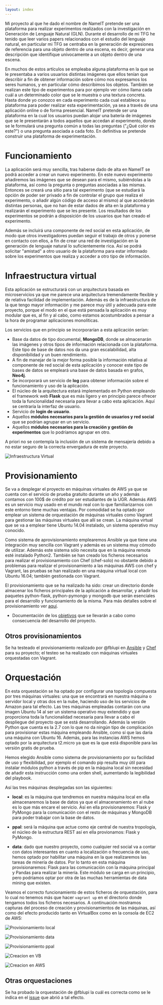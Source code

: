 ```yaml
---
layout: index
---
```


Mi proyecto al que he dado el nombre de NameIT pretende ser una plataforma para realizar experimentos realizados con la investigación en Generación de Lenguaje Natural (GLN). Durante el desarrollo de mi TFG he tenido que leer varios papers relacionados con el estudio del lenguaje natural, en particular mi TFG se centraba en la generación de expresiones de referencia para una objeto dentro de una escena, es decir, generar una descripción que identifique unívocamente a un objeto dentro de una escena.

En muchos de estos artículos se empleaba alguna plataforma en la que se le presentaba a varios usuarios distintas imágenes que ellos tenían que describir a fin de obtener información sobre cómo nos expresamos los seres humanos, y en particular cómo describimos los objetos. También se realizan este tipo de experimentos para por ejemplo ver cómo llama cada cuál a un determinado color que se le muestra o una textura concreta. Hasta donde yo conozco en cada experimento cada cual establece su plataforma para poder realizar esta experimentación, ya sea a través de una aplicación online o de forma presencial. NameIT pretende ser una plataforma en la cual los usuarios puedan alojar una batería de imágenes que se le presentarán a todos aquellos que accedan al experimento, donde se le formulará una pregunta común a todas las preguntas ("¿Qué color es este?") o una pregunta asociada a cada foto. En definitiva se pretende construir una plataforma de experimentación.

# Funcionamiento

La aplicación será muy sencilla, tras haberse dado de alta en NameIT se podrá acceder a crear un nuevo experimento. En este nuevo experimento añadiremos las imágenes que se desean para el mismo, subiéndolas a la plataforma, así como la pregunta o preguntas asociadas a las mismas. Entonces se creará una sitio para tal experimento (que se estudiará la opción de poder ser privado a fin de controlar el grupo que realiza el experimento, o añadir algún código de acceso al mismo) al que accederán distintas personas, que no han de estar dados de alta en la plataforma y realizarán el experimento que se les presente. Los resultados de los experimentos se podrán a disposición de los usuarios que han creado el experimento.

Además se incluirá una componente de red social en esta aplicación, de modo que otros investigadores puedan seguir el trabajo de otros y ponerse en contacto con ellos, a fin de crear una red de investigación en la generación de lenguaje natural lo suficientemente rica. Así se podrá solicitar "amistad" a otro usuario de la plataforma para estar informado sobre los experimentos que realiza y acceder a otro tipo de información.

# Infraestructura virtual

Esta aplicación se estructurará con un arquitectura basada en microservicios ya que me parece una arquitectura tremendamente flexible y de relativa facilidad de implementación. Además es de la infraestructura de la que tengo mayor información y me parece muy útil y adecuada para este proyecto, porque el modo en el que está pensada la aplicación es muy modular que es, al fin y al cabo, como estamos acostumbrados a pensar a la hora de programar aplicaciones monolíticas.

Los servicios que en principio se incorporarían a esta aplicación serían:

- Base da datos de tipo documental, **MongoDB**, donde se almacenarán las imágenes y otros tipos de información relacionada con la plataforma. Este tipo de base de datos nos da una gran escalabilidad, alta disponibilidad y un buen rendimiento.
- A fin de manejar de la mejor forma posible la información relativa al componente de red social de esta aplicación y conocer este tipo de bases de datos se empleará una base de datos basada en grafos, **Neo4j**.
- Se incorporará un servicio de **log** para obtener información sobre el funcionamiento y uso de la aplicación.
- El núcleo de la arquitectura estará implementado en Python empleando el framework web **Flask** que es más ligero y en principio parece ofrecer toda la funcionalidad necesaria para llevar a cabo esta aplicación. Aquí se centraría la interfaz de usuario.
- Servicio de **login de usuario**.
- Aquellos **módulos necesarios para la gestión de usuarios y red social** que se podrían agrupar en un servicio.
- Aquellos **módulos necesarios para la creación y gestión de experimentos** que lo podríamos agrupar en otro.

A priori no se contempla la inclusión de un sistema de mensajería debido a no estar seguro de la correcta envergadura de este proyecto.

![Infraestructura Virtual](images/iv.jpg)

# Provisionamiento

Se va a desplegar el proyecto en máquinas virtuales de AWS ya que se cuenta con el servicio de prueba gratuito durante un año y además contamos con 100$ de crédito por ser estudiantes de la UGR. Además AWS es un servicio muy usado en el mundo real con lo que familiarizarnos con este entorno tiene muchas ventajas. Por comodidad se ha optado por emplear un sistema de orquestación de máquinas virtuales como Vagrant para gestionar las máquinas virtuales que allí se crean. La máquina virtual que se va a emplear tiene Ubuntu 14.04 instalado, un sistema operativo muy conocido.

Como sistema de aprovisionamiento emplearemos Ansible ya que tiene una integración muy sencilla con Vagrant y además es un sistema muy cómodo de utilizar. Además este sistema sólo necesita que en la máquina remota esté instalado Python2. También se han creado los ficheros necesarios para realizar el provisionamiento con Chef (chef-solo) no obstante debido a problemas para realizar el provisionamiento a las máquinas AWS con chef y Vagrant, las pruebas se han realizado en una máquina virtual local con Ubuntu 16.04; también gestionada con Vagrant.

El provisionamiento que se ha realizado ha sido: crear un directorio donde almacenar los ficheros principales de la aplicación a desarrollar, y añadir los paquetes python-flask, python-pymongo y mongodb que serán esenciales para el desarrollo y funcionamiento de la misma. Para más detalles sobre el provisionamiento ver [aquí](documentos/provisionamiento).

- Documentación de los [objetivos](documentos/objetivos) que se llevarán a cabo como consecuencia del desarrollo del proyecto.

## Otros provisionamientos

Se ha testeado el provisionamiento realizado por @fblupi en [Ansible](https://github.com/fblupi/GEventator/issues/13) y [Chef](https://github.com/fblupi/GEventator/issues/17) para su proyecto; el testeo se ha realizado con máquinas virtuales orquestadas con Vagrant.

# Orquestación

En esta orquestación se ha optado por configurar una topología compuesta por tres máquinas virtuales: una que se encontrará en nuestra máquina o servidor local y otras dos en la nube, haciendo uso de los servicios de Amazon para tal efecto. Las tres máquinas empleadas contarán con una imagen Ubuntu 14 al ser un sistema operativo muy extendido y que proporciona toda la funcionalidad necesaria para llevar a cabo el despliegue del proyecto que se está desarrollando. Además la versión Python que cuenta es la 2.7 con lo que no da ningún tipo de complicación para provisionar estas máquina empleando Ansible, como sí que las daría una máquina con Ubuntu 16. Además, para las instancias AWS hemos optado por la arquitectura t2.micro ya que es la que está disponible para las versión gratis de prueba.

Hemos elegido Ansible como sistema de provisionamiento por su facilidad de uso y flexibilidad, por ejemplo el comando pip resulta muy útil para instalar módulos python a través de pip en la máquina local sin necesidad de añadir esta instrucción como una orden shell, aumentando la legibilidad del playbook.

Así las tres máquinas desplegadas son las siguientes:

* **local**: es la máquina que tendremos en nuestra máquina local en ella almacenaremos la base de datos ya que el almacenamiento en al nube es lo que más encare el servicio. Así en ella provisionaremos: Flask y PyMongo para la comunicación con el resto de máquinas y MongoDB para poder trabajar con la base de datos.

* **ppal**: será la máquina que actue como eje central de nuestra tropología, el núcleo de la estructura REST así en ella provionamos: Flask y PyMongo.

* **data**: dado que nuestro proyecto, como cualquier red social va a contar con datos interesantes en cuanto a localización o frecuencia de uso, hemos optado por habilitar una máquina en la que realizaremos las tareas de minería de datos. Por lo tanto en esta máquina provisionaremos: Flask para las comunicación con la máquina principal y Pandas para realizar la minería. Este módulo se carga en un principio, pero podríamos optar por otra de las muchas herramientas de data mining que existen.

Veamos el correcto funcionamiento de estos ficheros de orquestación, para lo cual no tenemos más que hacer `vagrant up` en el directorio donde tengamos todos los ficheros necesarios. A continuación mostramos capturas del proceso de creación y provisionamientos de las máquinas, así como del efecto producido tanto en VirtualBox como en la consola de EC2 de AWS:

![Provisionamiento local](images/provisionamientoLocal.png)

![Provisionamiento data](images/provisionamientoData.png)

![Provisionamiento ppal](images/provisionamientoPpal.png)

![Creacion en VB](images/creacionVB.png)

![Creacion en AWS](images/creacionAWS.png)


## Otras orquestaciones

Se ha probado la orquestación de @fblupi la cuál es correcta como se le indica en el [issue](https://github.com/fblupi/GEventator/issues/20) que abrió a tal efecto.
